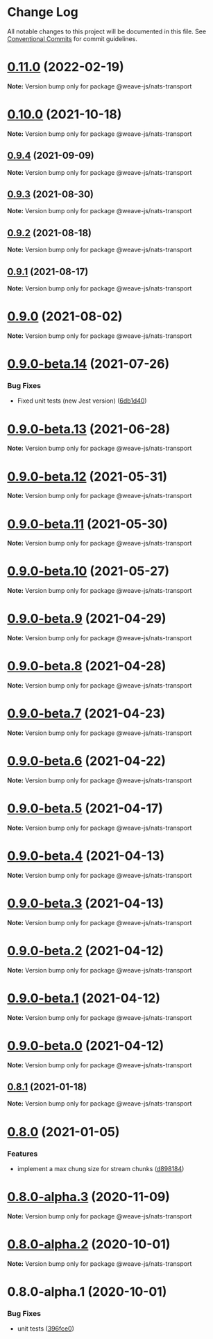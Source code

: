 # Change Log

All notable changes to this project will be documented in this file.
See [Conventional Commits](https://conventionalcommits.org) for commit guidelines.

# [0.11.0](https://github.com/weave-microservices/weave/compare/@weave-js/nats-transport@0.10.0...@weave-js/nats-transport@0.11.0) (2022-02-19)

**Note:** Version bump only for package @weave-js/nats-transport





# [0.10.0](https://github.com/weave-microservices/weave/compare/@weave-js/nats-transport@0.9.4...@weave-js/nats-transport@0.10.0) (2021-10-18)

**Note:** Version bump only for package @weave-js/nats-transport





## [0.9.4](https://github.com/weave-microservices/weave/compare/@weave-js/nats-transport@0.9.3...@weave-js/nats-transport@0.9.4) (2021-09-09)

**Note:** Version bump only for package @weave-js/nats-transport





## [0.9.3](https://github.com/weave-microservices/weave/compare/@weave-js/nats-transport@0.9.2...@weave-js/nats-transport@0.9.3) (2021-08-30)

**Note:** Version bump only for package @weave-js/nats-transport





## [0.9.2](https://github.com/weave-microservices/weave/compare/@weave-js/nats-transport@0.9.1...@weave-js/nats-transport@0.9.2) (2021-08-18)

**Note:** Version bump only for package @weave-js/nats-transport





## [0.9.1](https://github.com/weave-microservices/weave/compare/@weave-js/nats-transport@0.9.0...@weave-js/nats-transport@0.9.1) (2021-08-17)

**Note:** Version bump only for package @weave-js/nats-transport





# [0.9.0](https://github.com/weave-microservices/weave/compare/@weave-js/nats-transport@0.9.0-beta.14...@weave-js/nats-transport@0.9.0) (2021-08-02)

**Note:** Version bump only for package @weave-js/nats-transport





# [0.9.0-beta.14](https://github.com/weave-microservices/weave/compare/@weave-js/nats-transport@0.9.0-beta.13...@weave-js/nats-transport@0.9.0-beta.14) (2021-07-26)


### Bug Fixes

* Fixed unit tests (new Jest version) ([6db1d40](https://github.com/weave-microservices/weave/commit/6db1d407dc0b39717d9d6cb884b0d6600144326a))





# [0.9.0-beta.13](https://github.com/weave-microservices/weave/compare/@weave-js/nats-transport@0.9.0-beta.12...@weave-js/nats-transport@0.9.0-beta.13) (2021-06-28)

**Note:** Version bump only for package @weave-js/nats-transport





# [0.9.0-beta.12](https://github.com/weave-microservices/weave/compare/@weave-js/nats-transport@0.9.0-beta.11...@weave-js/nats-transport@0.9.0-beta.12) (2021-05-31)

**Note:** Version bump only for package @weave-js/nats-transport





# [0.9.0-beta.11](https://github.com/weave-microservices/weave/compare/@weave-js/nats-transport@0.9.0-beta.10...@weave-js/nats-transport@0.9.0-beta.11) (2021-05-30)

**Note:** Version bump only for package @weave-js/nats-transport





# [0.9.0-beta.10](https://github.com/weave-microservices/weave/compare/@weave-js/nats-transport@0.9.0-beta.9...@weave-js/nats-transport@0.9.0-beta.10) (2021-05-27)

**Note:** Version bump only for package @weave-js/nats-transport





# [0.9.0-beta.9](https://github.com/weave-microservices/weave/compare/@weave-js/nats-transport@0.9.0-beta.8...@weave-js/nats-transport@0.9.0-beta.9) (2021-04-29)

**Note:** Version bump only for package @weave-js/nats-transport





# [0.9.0-beta.8](https://github.com/weave-microservices/weave/compare/@weave-js/nats-transport@0.9.0-beta.7...@weave-js/nats-transport@0.9.0-beta.8) (2021-04-28)

**Note:** Version bump only for package @weave-js/nats-transport





# [0.9.0-beta.7](https://github.com/weave-microservices/weave/compare/@weave-js/nats-transport@0.9.0-beta.6...@weave-js/nats-transport@0.9.0-beta.7) (2021-04-23)

**Note:** Version bump only for package @weave-js/nats-transport





# [0.9.0-beta.6](https://github.com/weave-microservices/weave/compare/@weave-js/nats-transport@0.9.0-beta.5...@weave-js/nats-transport@0.9.0-beta.6) (2021-04-22)

**Note:** Version bump only for package @weave-js/nats-transport





# [0.9.0-beta.5](https://github.com/weave-microservices/weave/compare/@weave-js/nats-transport@0.9.0-beta.4...@weave-js/nats-transport@0.9.0-beta.5) (2021-04-17)

**Note:** Version bump only for package @weave-js/nats-transport





# [0.9.0-beta.4](https://github.com/weave-microservices/weave/compare/@weave-js/nats-transport@0.9.0-beta.3...@weave-js/nats-transport@0.9.0-beta.4) (2021-04-13)

**Note:** Version bump only for package @weave-js/nats-transport





# [0.9.0-beta.3](https://github.com/weave-microservices/weave/compare/@weave-js/nats-transport@0.9.0-beta.2...@weave-js/nats-transport@0.9.0-beta.3) (2021-04-13)

**Note:** Version bump only for package @weave-js/nats-transport





# [0.9.0-beta.2](https://github.com/weave-microservices/weave/compare/@weave-js/nats-transport@0.9.0-beta.1...@weave-js/nats-transport@0.9.0-beta.2) (2021-04-12)

**Note:** Version bump only for package @weave-js/nats-transport





# [0.9.0-beta.1](https://github.com/weave-microservices/weave/compare/@weave-js/nats-transport@0.9.0-beta.0...@weave-js/nats-transport@0.9.0-beta.1) (2021-04-12)

**Note:** Version bump only for package @weave-js/nats-transport





# [0.9.0-beta.0](https://github.com/weave-microservices/weave/compare/@weave-js/nats-transport@0.8.1...@weave-js/nats-transport@0.9.0-beta.0) (2021-04-12)

**Note:** Version bump only for package @weave-js/nats-transport





## [0.8.1](https://github.com/weave-microservices/weave/compare/@weave-js/nats-transport@0.8.0...@weave-js/nats-transport@0.8.1) (2021-01-18)

**Note:** Version bump only for package @weave-js/nats-transport





# [0.8.0](https://github.com/weave-microservices/weave/compare/@weave-js/nats-transport@0.8.0-alpha.3...@weave-js/nats-transport@0.8.0) (2021-01-05)


### Features

* implement a max chung size for stream chunks ([d898184](https://github.com/weave-microservices/weave/commit/d89818415c94b3ee71c37358647bb3a10c65c094))





# [0.8.0-alpha.3](https://github.com/weave-microservices/weave/compare/@weave-js/nats-transport@0.8.0-alpha.2...@weave-js/nats-transport@0.8.0-alpha.3) (2020-11-09)

**Note:** Version bump only for package @weave-js/nats-transport





# [0.8.0-alpha.2](https://github.com/weave-microservices/weave/compare/@weave-js/nats-transport@0.8.0-alpha.1...@weave-js/nats-transport@0.8.0-alpha.2) (2020-10-01)

**Note:** Version bump only for package @weave-js/nats-transport





# 0.8.0-alpha.1 (2020-10-01)


### Bug Fixes

* unit tests ([396fce0](https://github.com/weave-microservices/weave/commit/396fce0995a722c10f5086a9a96347782ef1e3a0))
